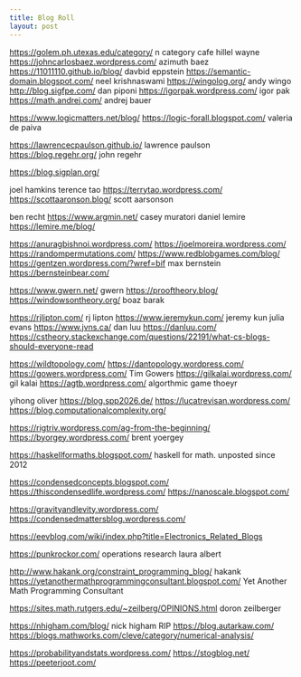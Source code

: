 ```yaml
---
title: Blog Roll
layout: post
---
```


<https://golem.ph.utexas.edu/category/> n category cafe
hillel wayne
<https://johncarlosbaez.wordpress.com/> azimuth baez
<https://11011110.github.io/blog/> davbid eppstein
<https://semantic-domain.blogspot.com/> neel krishnaswami
<https://wingolog.org/> andy wingo
<http://blog.sigfpe.com/>  dan piponi
<https://igorpak.wordpress.com/> igor pak
<https://math.andrej.com/> andrej bauer

<https://www.logicmatters.net/blog/>
<https://logic-forall.blogspot.com/> valeria de paiva

<https://lawrencecpaulson.github.io/> lawrence paulson
<https://blog.regehr.org/> john regehr

<https://blog.sigplan.org/>

joel hamkins
terence tao <https://terrytao.wordpress.com/>
<https://scottaaronson.blog/> scott aarsonson

ben recht <https://www.argmin.net/>
casey muratori
daniel lemire  <https://lemire.me/blog/>

<https://anuragbishnoi.wordpress.com/>
<https://joelmoreira.wordpress.com/>
<https://randompermutations.com/>
<https://www.redblobgames.com/blog/>
<https://gentzen.wordpress.com/?wref=bif>
max bernstein <https://bernsteinbear.com/>

<https://www.gwern.net/> gwern
<https://prooftheory.blog/>
<https://windowsontheory.org/> boaz barak

<https://rjlipton.com/> rj lipton
<https://www.jeremykun.com/> jeremy kun
julia evans <https://www.jvns.ca/>
dan luu <https://danluu.com/>
<https://cstheory.stackexchange.com/questions/22191/what-cs-blogs-should-everyone-read>

<https://wildtopology.com/>
<https://dantopology.wordpress.com/>
<https://gowers.wordpress.com/> Tim Gowers
<https://gilkalai.wordpress.com/> gil kalai
<https://agtb.wordpress.com/> algorthmic game thoeyr

yihong
oliver
<https://blog.spp2026.de/>
<https://lucatrevisan.wordpress.com/>
<https://blog.computationalcomplexity.org/>

<https://rigtriv.wordpress.com/ag-from-the-beginning/>
<https://byorgey.wordpress.com/> brent yoergey

<https://haskellformaths.blogspot.com/> haskell for math. unposted since 2012

<https://condensedconcepts.blogspot.com/>
<https://thiscondensedlife.wordpress.com/>
<https://nanoscale.blogspot.com/>

<https://gravityandlevity.wordpress.com/>
<https://condensedmattersblog.wordpress.com/>

<https://eevblog.com/wiki/index.php?title=Electronics_Related_Blogs>

<https://punkrockor.com/> operations research laura albert

<http://www.hakank.org/constraint_programming_blog/> hakank
<https://yetanothermathprogrammingconsultant.blogspot.com/> Yet Another Math Programming Consultant

<https://sites.math.rutgers.edu/~zeilberg/OPINIONS.html> doron zeilberger

<https://nhigham.com/blog/> nick higham RIP
<https://blog.autarkaw.com/>
<https://blogs.mathworks.com/cleve/category/numerical-analysis/>

<https://probabilityandstats.wordpress.com/>
<https://stogblog.net/>
<https://peeterjoot.com/>
